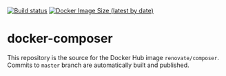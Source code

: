 [![Build status](https://github.com/renovatebot/docker-composer/workflows/build/badge.svg)](https://github.com/renovatebot/docker-composer/actions?query=workflow%3Abuild)
[![Docker Image Size (latest by date)](https://img.shields.io/docker/image-size/renovate/composer?sort=date)](https://hub.docker.com/r/renovate/composer)

# docker-composer

This repository is the source for the Docker Hub image `renovate/composer`. Commits to `master` branch are automatically built and published.
